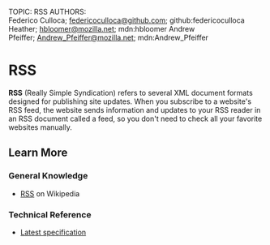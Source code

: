 TOPIC: RSS
AUTHORS: Federico Culloca; federicoculloca@github.com; github:federicoculloca
         Heather; hbloomer@mozilla.net; mdn:hbloomer
         Andrew Pfeiffer; Andrew_Pfeiffer@mozilla.net; mdn:Andrew_Pfeiffer

# RSS

**RSS** (Really Simple Syndication) refers to several XML document formats designed for
publishing site updates. When you subscribe to a website's RSS feed, the website sends
information and updates to your RSS reader in an RSS document called a feed, so you
don't need to check all your favorite websites manually.

## Learn More

### General Knowledge

- [RSS](https://en.wikipedia.org/wiki/RSS) on Wikipedia

### Technical Reference

- [Latest specification](http://www.rssboard.org/rss-specification)
